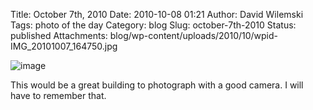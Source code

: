Title: October 7th, 2010 
Date: 2010-10-08 01:21
Author: David Wilemski
Tags: photo of the day
Category: blog
Slug: october-7th-2010
Status: published
Attachments: blog/wp-content/uploads/2010/10/wpid-IMG_20101007_164750.jpg

![image](http://oromis.davidwilemski.com/blog/wp-content/uploads/2010/10/wpid-IMG_20101007_164750.jpg)

This would be a great building to photograph with a good camera. I will
have to remember that.

